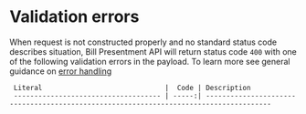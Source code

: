    
Validation errors
=================

When request is not constructed properly and no standard status code describes situation, Bill Presentment API will return status code `400` with one of the following validation errors in the payload. To learn more see general guidance on [error handling]()

     Literal                              |  Code | Description                                                                           
     ------------------------------------ | -----:| -------------------------------------------------------------------------------------- 
       